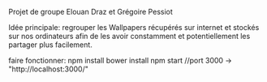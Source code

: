 Projet de groupe
Elouan Draz et Grégoire Pessiot

Idée principale: regrouper les Wallpapers récupérés sur internet et stockés sur nos ordinateurs afin de les avoir constamment et potentiellement les partager plus facilement.

faire fonctionner:
npm install
bower install
npm start
//port 3000 -> "http://localhost:3000/"
